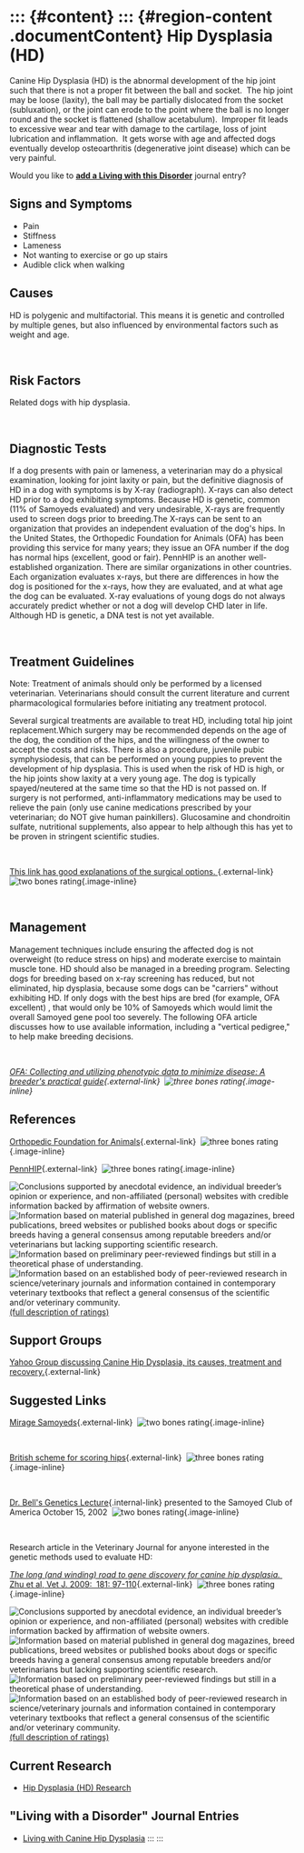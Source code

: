 ::: {#content}
::: {#region-content .documentContent}
Hip Dysplasia (HD)
==================

<div>

Canine Hip Dysplasia (HD) is the abnormal development of the hip joint
such that there is not a proper fit between the ball and socket.  The
hip joint may be loose (laxity), the ball may be partially dislocated
from the socket (subluxation), or the joint can erode to the point where
the ball is no longer round and the socket is flattened (shallow
acetabulum).  Improper fit leads to excessive wear and tear with damage
to the cartilage, loss of joint lubrication and inflammation.  It gets
worse with age and affected dogs eventually develop osteoarthritis
(degenerative joint disease) which can be very painful.

</div>

Would you like to **[add a Living with this
Disorder](hip-dysplasia-hd/addliving_form.html)** journal entry?

Signs and Symptoms
------------------

-   Pain
-   Stiffness
-   Lameness
-   Not wanting to exercise or go up stairs
-   Audible click when walking

Causes
------

HD is polygenic and multifactorial. This means it is genetic and
controlled by multiple genes, but also influenced by environmental
factors such as weight and age.

 

Risk Factors
------------

Related dogs with hip dysplasia.

 

Diagnostic Tests
----------------

If a dog presents with pain or lameness, a veterinarian may do a
physical examination, looking for joint laxity or pain, but the
definitive diagnosis of HD in a dog with symptoms is by X-ray
(radiograph). X-rays can also detect HD prior to a dog exhibiting
symptoms. Because HD is genetic, common (11% of Samoyeds evaluated) and
very undesirable, X-rays are frequently used to screen dogs prior to
breeding.The X-rays can be sent to an organization that provides an
independent evaluation of the dog\'s hips. In the United States, the
Orthopedic Foundation for Animals (OFA) has been providing this service
for many years; they issue an OFA number if the dog has normal hips
(excellent, good or fair). PennHIP is an another well-established
organization. There are similar organizations in other countries. Each
organization evaluates x-rays, but there are differences in how the dog
is positioned for the x-rays, how they are evaluated, and at what age
the dog can be evaluated. X-ray evaluations of young dogs do not always
accurately predict whether or not a dog will develop CHD later in life.
Although HD is genetic, a DNA test is not yet available.

 

Treatment Guidelines
--------------------

Note: Treatment of animals should only be performed by a licensed
veterinarian. Veterinarians should consult the current literature and
current pharmacological formularies before initiating any treatment
protocol.

Several surgical treatments are available to treat HD, including total
hip joint replacement.Which surgery may be recommended depends on the
age of the dog, the condition of the hips, and the willingness of the
owner to accept the costs and risks. There is also a procedure, juvenile
pubic symphysiodesis, that can be performed on young puppies to prevent
the development of hip dysplasia. This is used when the risk of HD is
high, or the hip joints show laxity at a very young age. The dog is
typically spayed/neutered at the same time so that the HD is not passed
on. If surgery is not performed, anti-inflammatory medications may be
used to relieve the pain (only use canine medications prescribed by your
veterinarian; do NOT give human painkillers). Glucosamine and
chondroitin sulfate, nutritional supplements, also appear to help
although this has yet to be proven in stringent scientific studies.

 

[This link has good explanations of the surgical
options. ](http://www.veterinarypartner.com/Content.plx?P=A&S=0&C=0&A=1916){.external-link}
![two bones
rating](images/disorder-images/2-bones.gif/image_preview.png){.image-inline}

 

Management
----------

Management techniques include ensuring the affected dog is not
overweight (to reduce stress on hips) and moderate exercise to maintain
muscle tone. HD should also be managed in a breeding program. Selecting
dogs for breeding based on x-ray screening has reduced, but not
eliminated, hip dysplasia, because some dogs can be \"carriers\" without
exhibiting HD. If only dogs with the best hips are bred (for example,
OFA excellent) , that would only be 10% of Samoyeds which would limit
the overall Samoyed gene pool too severely. The following OFA article
discusses how to use available information, including a \"vertical
pedigree,\" to help make breeding decisions.

 

*[OFA: Collecting and utilizing phenotypic data to minimize disease: A
breeder\'s practical
guide](http://www.ofa.org/pdf/hovanart.pdf){.external-link}  ![three
bones
rating](images/disorder-images/3-bones.gif/image_preview.png){.image-inline}*

References
----------

[Orthopedic Foundation for
Animals](https://www.ofa.org/diseases/hip-dysplasia){.external-link} 
![three bones
rating](images/disorder-images/3-bones.gif/image_preview.png){.image-inline}

[PennHIP](http://info.antechimagingservices.com/pennhip/navigation/general/what-is-PennHIP.html){.external-link} 
![three bones
rating](images/disorder-images/3-bones.gif/image_preview.png){.image-inline}

<div>

![](hip-dysplasia-hd/bone.gif "Conclusions supported by anecdotal evidence, an individual breeder’s opinion or experience, and non-affiliated (personal) websites with credible information backed by affirmation of website owners.")
![](hip-dysplasia-hd/2-bones.gif "Information based on material published in general dog magazines, breed publications, breed websites or published books about dogs or specific breeds  having a general consensus among reputable breeders and/or veterinarians but lacking supporting scientific research.")
![](hip-dysplasia-hd/3-bones.gif "Information based on preliminary peer-reviewed findings but still in a theoretical phase of understanding.")
![](hip-dysplasia-hd/4-bones.gif "Information based on an established body of peer-reviewed research in science/veterinary journals and information contained in contemporary veterinary textbooks that reflect a general consensus of the scientific and/or veterinary community.")
[(full description of ratings)](ratings-what-do-they-mean.html)

</div>

Support Groups
--------------

[Yahoo Group discussing Canine Hip Dysplasia, its causes, treatment and
recovery.](https://groups.yahoo.com/neo/groups/CanineHD/info){.external-link}

Suggested Links
---------------

[Mirage
Samoyeds](http://www.mirage-samoyeds.com/hipofa.htm#links){.external-link} 
![two bones
rating](images/disorder-images/2-bones.gif/image_preview.png){.image-inline}

 

[British scheme for scoring
hips](http://www.bva.co.uk/hip_scheme.aspx){.external-link}  ![three
bones
rating](images/disorder-images/3-bones.gif/image_preview.png){.image-inline}

 

[Dr. Bell\'s Genetics
Lecture](../aboutus/dr-bell-s-lecture.html "Dr. Bell's Genetics Lecture"){.internal-link}
presented to the Samoyed Club of America October 15, 2002  ![two bones
rating](images/disorder-images/2-bones.gif/image_preview.png){.image-inline}

 

Research article in the Veterinary Journal for anyone interested in the
genetic methods used to evaluate HD:

[*The long (and winding) road to gene discovery for canine hip
dysplasia.*  Zhu et al, Vet J. 2009:  181:
97-110](http://www.ncbi.nlm.nih.gov/pmc/articles/PMC2679856/?tool=pubmed){.external-link} 
![three bones
rating](images/disorder-images/3-bones.gif/image_preview.png){.image-inline}

<div>

![](hip-dysplasia-hd/bone.gif "Conclusions supported by anecdotal evidence, an individual breeder’s opinion or experience, and non-affiliated (personal) websites with credible information backed by affirmation of website owners.")
![](hip-dysplasia-hd/2-bones.gif "Information based on material published in general dog magazines, breed publications, breed websites or published books about dogs or specific breeds  having a general consensus among reputable breeders and/or veterinarians but lacking supporting scientific research.")
![](hip-dysplasia-hd/3-bones.gif "Information based on preliminary peer-reviewed findings but still in a theoretical phase of understanding.")
![](hip-dysplasia-hd/4-bones.gif "Information based on an established body of peer-reviewed research in science/veterinary journals and information contained in contemporary veterinary textbooks that reflect a general consensus of the scientific and/or veterinary community.")
[(full description of ratings)](ratings-what-do-they-mean.html)

</div>

Current Research
----------------

-   [Hip Dysplasia (HD)
    Research](hip-dysplasia-hd/hip-dysplasia-hd.html)

\"Living with a Disorder\" Journal Entries
------------------------------------------

-   [Living with Canine Hip
    Dysplasia](hip-dysplasia-hd/living-with-canine-hip-dysplasia.html)
:::
:::
